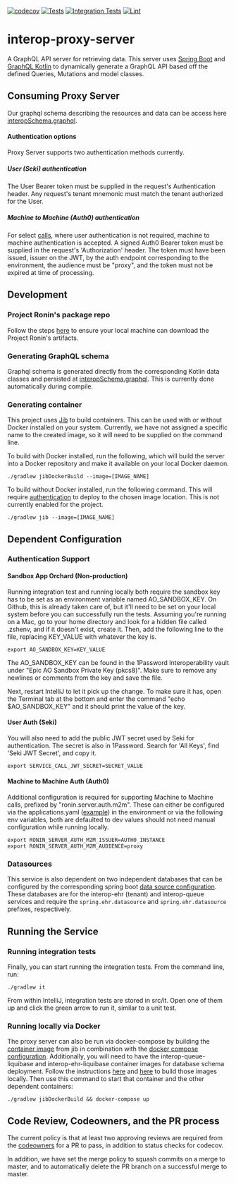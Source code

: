 [![codecov](https://codecov.io/gh/projectronin/interop-proxy-server/branch/master/graph/badge.svg?token=6066BAwJYk)](https://app.codecov.io/gh/projectronin/interop-proxy-server/branch/master)
[![Tests](https://github.com/projectronin/interop-proxy-server/actions/workflows/test.yml/badge.svg)](https://github.com/projectronin/interop-proxy-server/actions/workflows/test.yml)
[![Integration Tests](https://github.com/projectronin/interop-proxy-server/actions/workflows/integration_test.yml/badge.svg)](https://github.com/projectronin/interop-proxy-server/actions/workflows/integration_test.yml)
[![Lint](https://github.com/projectronin/interop-proxy-server/actions/workflows/lint.yml/badge.svg)](https://github.com/projectronin/interop-proxy-server/actions/workflows/lint.yml)

# interop-proxy-server

A GraphQL API server for retrieving data. This server uses [Spring Boot](https://spring.io/projects/spring-boot)
and [GraphQL Kotlin](https://opensource.expediagroup.com/graphql-kotlin/docs/) to dynamically generate a GraphQL API
based off the defined Queries, Mutations and model classes.

## Consuming Proxy Server

Our graphql schema describing the resources and data can be access here [interopSchema.graphql](interopSchema.graphql).

#### Authentication options

Proxy Server supports two authentication methods currently.

##### User (Seki) authentication

The User Bearer token must be supplied in the request's Authentication header. Any request's tenant mnemonic must match
the tenant authorized for the User.

##### Machine to Machine (Auth0) authentication

For select [calls](interopSchema.graphql), where user authentication is not required, machine to machine authentication
is accepted. A signed Auth0 Bearer token must be supplied in the request's 'Authorization' header. The token must have
been issued, issuer on the JWT, by the auth endpoint corresponding to the environment, the audience must be "proxy", and
the token must not be expired at time of processing.

## Development

### Project Ronin's package repo

Follow the steps [here](https://projectronin.atlassian.net/wiki/spaces/ENG/pages/1645740033/GitHub) to ensure your local
machine can download the Project Ronin's artifacts.

### Generating GraphQL schema

Graphql schema is generated directly from the corresponding Kotlin data classes and persisted
at [interopSchema.graphql](interopSchema.graphql). This is currently done automatically during compile.

### Generating container

This project uses [Jib](https://github.com/GoogleContainerTools/jib) to build containers. This can be used with or
without Docker installed on your system. Currently, we have not assigned a specific name to the created image, so it
will need to be supplied on the command line. 

To build with Docker installed, run the following, which will build the server into a Docker repository and make it
available on your local Docker daemon.

```shell
./gradlew jibDockerBuild --image=[IMAGE_NAME]
```

To build without Docker installed, run the following command. This will
require [authentication](https://github.com/GoogleContainerTools/jib/tree/master/jib-gradle-plugin#authentication-methods)
to deploy to the chosen image location. This is not currently enabled for the project.

```shell
./gradlew jib --image=[IMAGE_NAME]
```

## Dependent Configuration

### Authentication Support

#### Sandbox App Orchard (Non-production)

Running integration test and running locally both require the sandbox key has to be set as an environment variable named
AO_SANDBOX_KEY. On Github, this is already taken care of, but it'll need to be set on your local system before you can
successfully run the tests. Assuming you're running on a Mac, go to your home directory and look for a hidden file
called .zshenv, and if it doesn't exist, create it. Then, add the following line to the file, replacing KEY_VALUE with
whatever the key is.

```shell
export AO_SANDBOX_KEY=KEY_VALUE
```

The AO_SANDBOX_KEY can be found in the 1Password Interoperability vault under "Epic AO Sandbox Private Key (pkcs8)".
Make sure to remove any newlines or comments from the key and save the file.

Next, restart IntelliJ to let it pick up the change. To make sure it has, open the Terminal tab at the bottom and enter
the command "echo $AO_SANDBOX_KEY" and it should print the value of the key.

#### User Auth (Seki)

You will also need to add the public JWT secret used by Seki for authentication. The secret is also in 1Password. Search
for 'All Keys', find 'Seki JWT Secret', and copy it.

```shell
export SERVICE_CALL_JWT_SECRET=SECRET_VALUE
```

#### Machine to Machine Auth (Auth0)

Additional configuration is required for supporting Machine to Machine calls, prefixed by "ronin.server.auth.m2m". These
can either be configured via the applications.yaml ([example](resources/application-test.properties)) in the environment
or via the following env variables, both are defaulted to dev values should not need manual configuration while running
locally.

```shell
export RONIN_SERVER_AUTH_M2M_ISSUER=AUTH0_INSTANCE
export RONIN_SERVER_AUTH_M2M_AUDIENCE=proxy
```

### Datasources

This service is also dependent on two independent databases that can be configured by the corresponding spring boot
[data source configuration](https://docs.spring.io/spring-boot/docs/2.1.x/reference/html/howto-data-access.html). These
databases are for the interop-ehr (tenant) and interop-queue services and require the ```spring.ehr.datasource```
and ```spring.ehr.datasource``` prefixes, respectively.

## Running the Service

### Running integration tests

Finally, you can start running the integration tests. From the command line, run:

```shell
./gradlew it
```

From within IntelliJ, integration tests are stored in src/it. Open one of them up and click the green arrow to run it,
similar to a unit test.

### Running locally via Docker

The proxy server can also be run via docker-compose by building the [container image](#generating-container) from jib in
combination with the [docker compose configuration](docker-compose.yml). Additionally, you will need to have the
interop-queue-liquibase and interop-ehr-liquibase container images for database schema deployment. Follow the
instructions [here](https://github.com/projectronin/interop-queue/tree/master/interop-queue-liquibase/README.md#building-the-docker-container-image)
and [here](https://github.com/projectronin/interop-ehr/tree/master/interop-ehr-liquibase/README.md#building-the-docker-container-image)
to build those images locally. Then use this command to start that container and the other dependent containers:

```shell
./gradlew jibDockerBuild && docker-compose up
```

## Code Review, Codeowners, and the PR process

The current policy is that at least two approving reviews are required from the
[codeowners](CODEOWNERS) for a PR to pass, in addition to status checks for codecov.

In addition, we have set the merge policy to squash commits on a merge to master, and to automatically delete the PR
branch on a successful merge to master.
